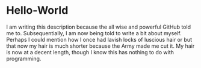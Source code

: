 # Hello-World
I am writing this description because the all wise and powerful GitHub told me to.
Subsequentially, I am now being told to write a bit about myself. Perhaps I could mention how I once had lavish locks of luscious hair or but that now my hair is much shorter because the Army made me cut it. My hair is now at a decent length, though I know this has nothing to do with programming.
